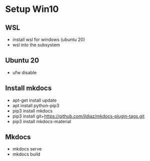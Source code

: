 # Setup Win10

## WSL

- install wsl for windows (ubuntu 20)
- wsl into the subsystem

## Ubuntu 20

- ufw disable

## Install mkdocs

- apt-get install update
- apt install python-pip3
- pip3 install mkdocs
- pip3 install git+https://github.com/jldiaz/mkdocs-plugin-tags.git
- pip3 install mkdocs-material

## Mkdocs

- mkdocs serve
- mkdocs build
